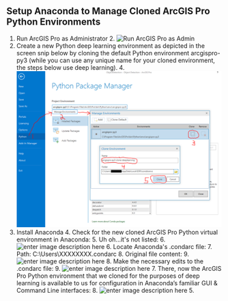 ## Setup Anaconda to Manage Cloned ArcGIS Pro Python Environments

 1. Run ArcGIS Pro as Administrator
	 2. ![Run ArcGIS Pro as Admin](https://raw.githubusercontent.com/tjhallum/anaconda_arcgis_pro/master/1-run_arc_as_admin.png)
 2. Create a new Python deep learning environment as depicted in the screen snip below by cloning the default Python environment arcgispro-py3 (while you can use any unique name for your cloned environment, the steps below use deep learning).
	 4. ![enter image description here](https://github.com/tjhallum/anaconda_arcgis_pro/raw/master/2-create_new_virtual_env.png)
 3. Install Anaconda
	 4. Check for the new cloned ArcGIS Pro Python virtual environment in Anaconda:
		 5. Uh oh...it's not listed:
			 6. ![enter image description here](https://github.com/tjhallum/anaconda_arcgis_pro/raw/master/3-anaconda_cant_see_arcgis_pro_python_env.png)
		 6. Locate Anaconda's .condarc file:
			 7. Path: C:\Users\XXXXXXXX\.condarc
				 8. Original file content:
					 9. ![enter image description here](https://github.com/tjhallum/anaconda_arcgis_pro/raw/master/4-orig_condarc_file.png)
			 8. Make the necessary edits to the .condarc file:
				 9. ![enter image description here](https://github.com/tjhallum/anaconda_arcgis_pro/raw/master/5-amended_condarc_file.png)
		 7. There, now the ArcGIS Pro Python environment that we cloned for the purposes of deep learning is available to us for configuration in Anaconda’s familiar GUI & Command Line interfaces:
			 8. ![enter image description here](https://github.com/tjhallum/anaconda_arcgis_pro/raw/master/6-anaconda_sees_arcgis_pro_python_env.png)
	 5. 

<!--stackedit_data:
eyJoaXN0b3J5IjpbNTA3MTc3NzU3XX0=
-->